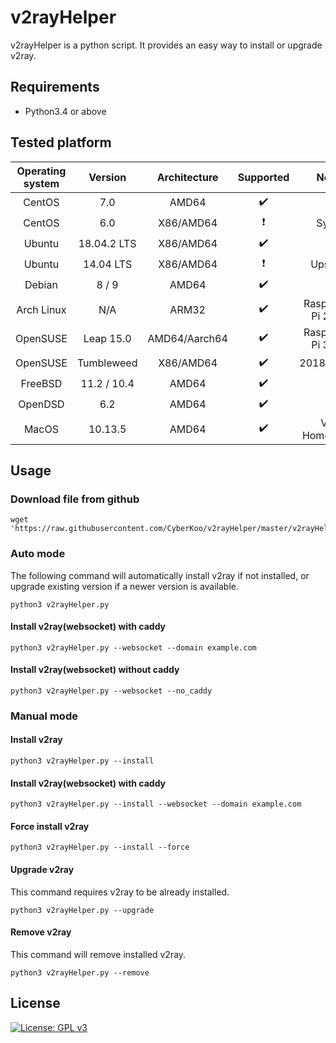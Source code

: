 # v2rayHelper
v2rayHelper is a python script. It provides an easy way to install or upgrade v2ray.

## Requirements
* Python3.4 or above

## Tested platform
| Operating system | Version     | Architecture | Supported                | Note                 |
| :-----------: |:-------------: | :----------: | :----------------------: | :------------------: |
| CentOS        | 7.0            | AMD64        | :heavy_check_mark:       |                      |
| CentOS        | 6.0            | X86/AMD64    | :heavy_exclamation_mark: | SysV                 |
| Ubuntu        | 18.04.2 LTS    | X86/AMD64    | :heavy_check_mark:       |                      |
| Ubuntu        | 14.04 LTS      | X86/AMD64    | :heavy_exclamation_mark: | Upstart              |
| Debian        | 8  / 9         | AMD64        | :heavy_check_mark:       |                      |
| Arch Linux    | N/A            | ARM32        | :heavy_check_mark:       | Raspberry Pi 2 B+    |
| OpenSUSE      | Leap 15.0      | AMD64/Aarch64| :heavy_check_mark:       | Raspberry Pi 3 B+    |
| OpenSUSE      | Tumbleweed     | X86/AMD64    | :heavy_check_mark:       | 2018.05.30           |
| FreeBSD       | 11.2 / 10.4    | AMD64        | :heavy_check_mark:       |                      |
| OpenDSD       | 6.2            | AMD64        | :heavy_check_mark:       |                      |
| MacOS         | 10.13.5        | AMD64        | :heavy_check_mark:       | Via Homebrew         |

## Usage
### Download file from github
```shell
wget 'https://raw.githubusercontent.com/CyberKoo/v2rayHelper/master/v2rayHelper.py'
```

### Auto mode
The following command will automatically install v2ray if not installed, or upgrade existing version if a newer version is available.
```shell
python3 v2rayHelper.py
```

#### Install v2ray(websocket) with caddy
```shell
python3 v2rayHelper.py --websocket --domain example.com
```

#### Install v2ray(websocket) without caddy
```shell
python3 v2rayHelper.py --websocket --no_caddy
```

### Manual mode

#### Install v2ray
```shell
python3 v2rayHelper.py --install
```

#### Install v2ray(websocket) with caddy
```shell
python3 v2rayHelper.py --install --websocket --domain example.com
```

#### Force install v2ray
```shell
python3 v2rayHelper.py --install --force
```

#### Upgrade v2ray
This command requires v2ray to be already installed.
```shell
python3 v2rayHelper.py --upgrade
```

#### Remove v2ray
This command will remove installed v2ray.
```shell
python3 v2rayHelper.py --remove
```

## License
[![License: GPL v3](https://img.shields.io/badge/License-GPL%20v3-blue.svg)](https://www.gnu.org/licenses/gpl-3.0)
